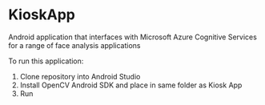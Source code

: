 # KioskApp
Android application that interfaces with Microsoft Azure Cognitive Services for a range of face analysis applications

To run this application:

1. Clone repository into Android Studio
2. Install OpenCV Android SDK and place in same folder as Kiosk App
3. Run
